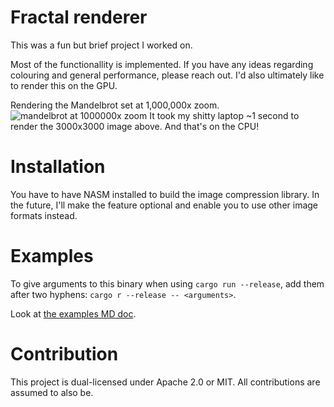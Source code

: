 # Fractal renderer

This was a fun but brief project I worked on.

Most of the functionallity is implemented.
If you have any ideas regarding colouring and general performance, please reach out.
I'd also ultimately like to render this on the GPU.

Rendering the Mandelbrot set at 1,000,000x zoom.
![mandelbrot at 1000000x zoom](screenshots/mandelbrot-1000000x.avif)
It took my shitty laptop ~1 second to render the 3000x3000 image above. And that's on the CPU!

# Installation

You have to have NASM installed to build the image compression library.
In the future, I'll make the feature optional and enable you to use other image formats instead.

# Examples

To give arguments to this binary when using `cargo run --release`, add them after two hyphens: `cargo r --release -- <arguments>`.

Look at [the examples MD doc](examples.md).

# Contribution

This project is dual-licensed under Apache 2.0 or MIT.
All contributions are assumed to also be.
